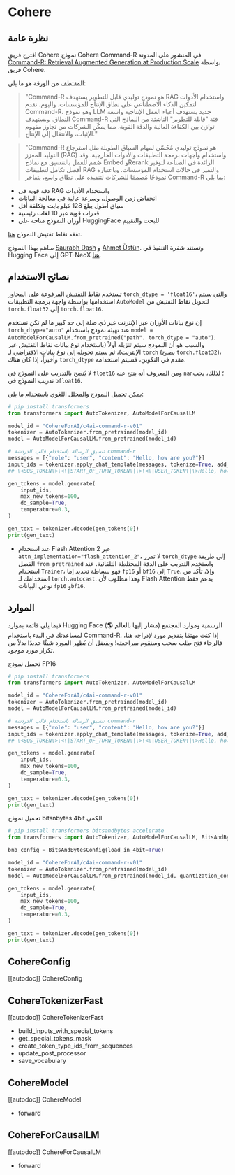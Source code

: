 # Cohere

## نظرة عامة
اقترح فريق Cohere نموذج Cohere Command-R في المنشور على المدونة [Command-R: Retrieval Augmented Generation at Production Scale](https://txt.cohere.com/command-r/) بواسطة فريق Cohere.

المقتطف من الورقة هو ما يلي:

> "Command-R هو نموذج توليدي قابل للتطوير يستهدف RAG واستخدام الأدوات لتمكين الذكاء الاصطناعي على نطاق الإنتاج للمؤسسات. واليوم، نقدم Command-R، وهو نموذج LLM جديد يستهدف أعباء العمل الإنتاجية واسعة النطاق. ويستهدف Command-R فئة "قابلة للتطوير" الناشئة من النماذج التي توازن بين الكفاءة العالية والدقة القوية، مما يمكّن الشركات من تجاوز مفهوم الإثبات، والانتقال إلى الإنتاج."

> "Command-R هو نموذج توليدي مُحُسّن لمهام السياق الطويلة مثل استرجاع التوليد المعزز (RAG) واستخدام واجهات برمجة التطبيقات والأدوات الخارجية. وقد صُمم للعمل بالتنسيق مع نماذج Embed وRerank الرائدة في الصناعة لتوفير أفضل تكامل لتطبيقات RAG والتميز في حالات استخدام المؤسسات. وباعتباره نموذجًا مُصممًا للشركات لتنفيذه على نطاق واسع، يتفاخر Command-R بما يلي:

- دقة قوية في RAG واستخدام الأدوات
- انخفاض زمن الوصول، وسرعة عالية في معالجة البيانات
- سياق أطول يبلغ 128 كيلو بايت وتكلفة أقل
- قدرات قوية عبر 10 لغات رئيسية
- أوزان النموذج متاحة على HuggingFace للبحث والتقييم

تفقد نقاط تفتيش النموذج [هنا](https://huggingface.co/CohereForAI/c4ai-command-r-v01).

ساهم بهذا النموذج [Saurabh Dash](https://huggingface.co/saurabhdash) و [Ahmet Üstün](https://huggingface.co/ahmetustun). وتستند شفرة التنفيذ في Hugging Face إلى GPT-NeoX [هنا](https://github.com/EleutherAI/gpt-neox).

## نصائح الاستخدام

<Tip warning={true}>

تستخدم نقاط التفتيش المرفوعة على المحاور `torch_dtype = 'float16'`، والتي سيتم استخدامها بواسطة واجهة برمجة التطبيقات `AutoModel` لتحويل نقاط التفتيش من `torch.float32` إلى `torch.float16`.

إن نوع بيانات الأوزان عبر الإنترنت غير ذي صلة إلى حد كبير ما لم تكن تستخدم `torch_dtype="auto"` عند تهيئة نموذج باستخدام `model = AutoModelForCausalLM.from_pretrained("path"، torch_dtype = "auto")`. والسبب هو أن النموذج سيتم تنزيله أولاً (باستخدام نوع بيانات نقاط التفتيش عبر الإنترنت)، ثم سيتم تحويله إلى نوع بيانات الافتراضي لـ `torch` (يصبح `torch.float32`)، وأخيراً، إذا كان هناك `torch_dtype` مقدم في التكوين، فسيتم استخدامه.

لا يُنصح بالتدريب على النموذج في `float16` ومن المعروف أنه ينتج عنه `nan`؛ لذلك، يجب تدريب النموذج في `bfloat16`.

</Tip>

يمكن تحميل النموذج والمحلل اللغوي باستخدام ما يلي:

```python
# pip install transformers
from transformers import AutoTokenizer, AutoModelForCausalLM

model_id = "CohereForAI/c4ai-command-r-v01"
tokenizer = AutoTokenizer.from_pretrained(model_id)
model = AutoModelForCausalLM.from_pretrained(model_id)

# تنسيق الرسالة باستخدام قالب الدردشة command-r
messages = [{"role": "user", "content": "Hello, how are you?"}]
input_ids = tokenizer.apply_chat_template(messages, tokenize=True, add_generation_prompt=True, return_tensors="pt")
## \<BOS_TOKEN\>\<\|START_OF_TURN_TOKEN\|\>\<\|USER_TOKEN\|\>Hello, how are you?\<\|END_OF_TURN_TOKEN\|\>\<\|START_OF_TURN_TOKEN\|\>\<\|CHATBOT_TOKEN\|\>

gen_tokens = model.generate(
    input_ids,
    max_new_tokens=100,
    do_sample=True,
    temperature=0.3,
)

gen_text = tokenizer.decode(gen_tokens[0])
print(gen_text)
```

- عند استخدام Flash Attention 2 عبر `attn_implementation="flash_attention_2"`، لا تمرر `torch_dtype` إلى طريقة الفصل `from_pretrained` واستخدم التدريب على الدقة المختلطة التلقائية. عند استخدام `Trainer`، فهو ببساطة تحديد إما `fp16` أو `bf16` إلى `True`. وإلا، تأكد من استخدامك لـ `torch.autocast`. وهذا مطلوب لأن Flash Attention يدعم فقط نوعي البيانات `fp16` و`bf16`.

## الموارد

فيما يلي قائمة بموارد Hugging Face الرسمية وموارد المجتمع (مشار إليها بالعالم 🌎) لمساعدتك في البدء باستخدام Command-R. إذا كنت مهتمًا بتقديم مورد لإدراجه هنا، فالرجاء فتح طلب سحب وسنقوم بمراجعته! ويفضل أن يُظهر المورد شيئًا جديدًا بدلاً من تكرار مورد موجود.

<PipelineTag pipeline="text-generation"/>

تحميل نموذج FP16

```python
# pip install transformers
from transformers import AutoTokenizer, AutoModelForCausalLM

model_id = "CohereForAI/c4ai-command-r-v01"
tokenizer = AutoTokenizer.from_pretrained(model_id)
model = AutoModelForCausalLM.from_pretrained(model_id)

# تنسيق الرسالة باستخدام قالب الدردشة command-r
messages = [{"role": "user", "content": "Hello, how are you?"}]
input_ids = tokenizer.apply_chat_template(messages, tokenize=True, add_generation_prompt=True, return_tensors="pt")
## \<BOS_TOKEN\>\<\|START_OF_TURN_TOKEN\|\>\<\|USER_TOKEN\|\>Hello, how are you?\<\|END_OF_TURN_TOKEN\|\>\<\|START_OF_TURN_TOKEN\|\>\<\|CHATBOT_TOKEN\|\>

gen_tokens = model.generate(
    input_ids,
    max_new_tokens=100,
    do_sample=True,
    temperature=0.3,
)

gen_text = tokenizer.decode(gen_tokens[0])
print(gen_text)
```

تحميل نموذج bitsnbytes 4bit الكمي

```python
# pip install transformers bitsandbytes accelerate
from transformers import AutoTokenizer, AutoModelForCausalLM, BitsAndBytesConfig

bnb_config = BitsAndBytesConfig(load_in_4bit=True)

model_id = "CohereForAI/c4ai-command-r-v01"
tokenizer = AutoTokenizer.from_pretrained(model_id)
model = AutoModelForCausalLM.from_pretrained(model_id, quantization_config=bnb_config)

gen_tokens = model.generate(
    input_ids,
    max_new_tokens=100,
    do_sample=True,
    temperature=0.3,
)

gen_text = tokenizer.decode(gen_tokens[0])
print(gen_text)
```

## CohereConfig

[[autodoc]] CohereConfig

## CohereTokenizerFast

[[autodoc]] CohereTokenizerFast

- build_inputs_with_special_tokens
- get_special_tokens_mask
- create_token_type_ids_from_sequences
- update_post_processor
- save_vocabulary

## CohereModel

[[autodoc]] CohereModel

- forward

## CohereForCausalLM

[[autodoc]] CohereForCausalLM

- forward